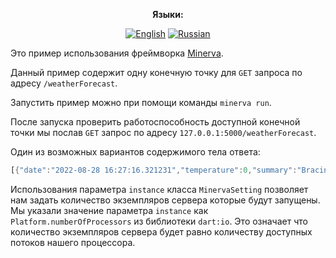 <div align="center">

**Языки:**
  
[![English](https://img.shields.io/badge/Language-English-blue?style=?style=flat-square)](README.md)
[![Russian](https://img.shields.io/badge/Language-Russian-blue?style=?style=flat-square)](README.ru.md)

</div>

Это пример использования фреймворка [Minerva](https://github.com/GlebBatykov/minerva).

Данный пример содержит одну конечную точку для `GET` запроса по адресу `/weatherForecast`.

Запустить пример можно при помощи команды `minerva run`.

После запуска проверить работоспособность доступной конечной точки мы послав `GET` запрос по адресу `127.0.0.1:5000/weatherForecast`. 

Один из возможных вариантов содержимого тела ответа:

```dart
[{"date":"2022-08-28 16:27:16.321231","temperature":0,"summary":"Bracing"}, {"date":"2022-08-29 16:27:16.321236","temperature":32,"summary":"Bracing"}]
```

Использования параметра `instance` класса `MinervaSetting` позволяет нам задать количество экземпляров сервера которые будут запущены. Мы указали значение параметра `instance` как `Platform.numberOfProcessors` из библиотеки `dart:io`. Это означает что количество экземпляров сервера будет равно количеству доступных потоков нашего процессора.

